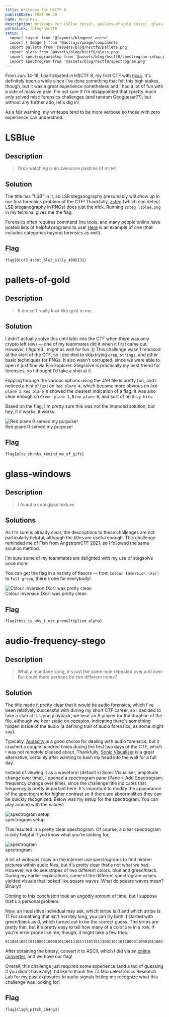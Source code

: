 ```yaml
---
title: Writeups for HSCTF 8
publishDate: 2021-06-20
name: Anna Hsu
description: Writeups for LSBlue (misc), pallets-of-gold (misc), glass-windows (misc), audio-frequency-stego (misc).
permalink: /blog/hsctf8
setup: |
  import Layout from '@layouts/blogpost.astro'
  import { Image } from '@astrojs/image/components'
  import pallets from '@assets/blog/hsctf8/pallets.png'
  import glass from '@assets/blog/hsctf8/glass.png'
  import spectrogramsetup from '@assets/blog/hsctf8/spectrogram-setup.png'
  import spectrogram from '@assets/blog/hsctf8/spectrogram.png'
---
```


From Jun. 14-18, I participated in HSCTF 8, my first CTF with [tjcsc](https://ctftime.org/team/53812). It's definitely been a while since I've done something that felt this high stakes, though, but it was a great experience nonetheless and I had a lot of fun with a side of massive pain. I'm not sure if I'm disappointed that I pretty much only solved misc forensics challenges (and random Geoguessr??), but without any further ado, let's dig in!

As a fair warning, my writeups tend to be more verbose so those with zero experience can understand.

# LSBlue

## Description

> Orca watching is an awesome pastime of mine!

## Solution

The title has "LSB" in it, so LSB steganography presumably will show up in our first forensics problem of the CTF! Thankfully, [zsteg](https://github.com/zed-0xff/zsteg) (which can detect LSB steganography in PNGs) does just the trick. Running `zsteg lsblue.png` in my terminal gives me the flag.

Forensics often requires command line tools, and many people online have posted lists of helpful programs to use! [Here](https://github.com/apsdehal/awesome-ctf/blob/master/README.md) is an example of one (that includes categories beyond forensics as well).

## Flag

```
flag{0rc45_4r3nt_6lu3_s1lly_4895131}
```

# pallets-of-gold

## Description

> It doesn't really look like gold to me...

## Solution

I didn't actually solve this until later into the CTF when there was only crypto left (ew) &mdash; one of my teammates did it when it first came out. However, I figured I might as well for fun :)) This challenge wasn't released at the start of the CTF, so I decided to skip trying `grep`, `strings`, and other basic techniques for PNGs. It also wasn't corrupted, since we were able to open it just fine via File Explorer. Stegsolve is practically my best friend for forensics, so I thought I'd take a shot at it.

Flipping through the various options using the JAR file is pretty fun, and I noticed a hint of text on `Red plane 4`, which became more obvious on `Red plane 3`. `Red plane 0` showed the clearest indication of a flag. It was also clear enough on `Green plane 1`, `Blue plane 0`, and sort of on `Gray bits`.

Based on the flag, I'm pretty sure this was not the intended solution, but hey, if it works, it works.

<div class="blogimage">
  <Image src={pallets} alt="Red plane 0 served my purpose!" />
  <figcaption>Red plane 0 served my purpose!</figcaption>
</div>

## Flag

```
flag{plte_chunks_remind_me_of_gifs}
```

# glass-windows

## Description

> I found a cool glass texture.

## Solutions

As I'm sure is already clear, the descriptions to these challenges are not particularly helpful, although the titles are useful enough. This challenge reminded me of Fish from AngstromCTF 2021, so I followed the same solution method.

I'm sure some of my teammates are delighted with my use of stegsolve once more.

You can get the flag in a variety of flavors &mdash; from `Colour Inversion (Xor)` to `Full green`, there's one for everybody!

<div class="blogimage">
  <Image src={glass} alt="Colour Inversion (Xor) was pretty clean" />
  <figcaption>Colour Inversion (Xor) was pretty clean</figcaption>
</div>

## Flag

```
flag{this_is_why_i_use_premultiplied_alpha}
```

# audio-frequency-stego

## Description

> What a mundane song, it's just the same note repeated over and over. But could there perhaps be two different notes?

## Solution

The title made it pretty clear that it would be audio forensics, which I've been relatively successful with during my short CTF career, so I decided to take a stab at it. Upon playback, we hear an A played for the duration of the file, although we hear static on occasion, indicating there's something hidden inside of the audio (a defining trait of audio forensics, as some might say).

Typically, [Audacity](https://www.audacityteam.org/) is a good choice for dealing with audio forensics, but it crashed a couple hundred times during the first two days of the CTF, which I was not remotely pleased about. Thankfully, [Sonic Visualiser](https://www.sonicvisualiser.org/) is a great alternative, certainly after wanting to bash my head into the wall for a full day.

Instead of viewing it as a waveform (default in Sonic Visualiser; amplitude change over time), I opened a spectrogram pane (Pane > Add Spectrogram; frequency change over time), since the challenge title indicates that frequency is pretty important here. It's important to modify the appearance of the spectogram for higher contrast so if there are abnormalities they can be quickly recognized. Below was my setup for the spectrogram. You can play around with the values!

<div class="blogimage">
  <Image src={spectrogramsetup} alt="spectrogram setup" />
  <figcaption>spectrogram setup</figcaption>
</div>

This resulted in a pretty clear spectrogram. Of course, a clear spectrogram is only helpful if you know what you're looking for.

<div class="blogimage">
  <Image src={spectrogram} alt="spectrogram" />
  <figcaption>spectrogram</figcaption>
</div>

A lot of writeups I saw on the internet use spectrograms to find hidden pictures within audio files, but it's pretty clear that's not what we had. However, we do see stripes of two different colors: blue and green/black. During my earlier explorations, some of the different spectrogram values yielded visuals that looked like square waves. What do square waves mean? Binary!!

Coming to this conclusion took an ungodly amount of time, but I suppose that's a personal problem.

Now, an inquisitive individual may ask, which stripe is 0 and which stripe is 1? For something that isn't horribly long, you can try both. I started with green/black as 0, which turned out to be the correct guess. The strips are pretty thin, but it's pretty easy to tell how many of a color are in a row. If you're error prone like me, though, it might take a few tries.

```
011001100110110001100001011001110111101101110011011011000011000101100111011010000101111101110000001100010111010001100011011010000101111101100011011010000011010001101110011001110011001101111101
```

After obtaining the binary, convert it to ASCII, which I did via an [online converter](https://www.rapidtables.com/convert/number/ascii-hex-bin-dec-converter.html), and we have our flag!

Overall, this challenge just required some experience (and a tad of guessing if you didn't have any). I'd like to thank the TJ Microelectronics Research Lab for my past exposures to audio signals letting me recognize what this challenge was looking for!

## Flag

```
flag{sl1gh_p1tch_ch4ng3}
```

